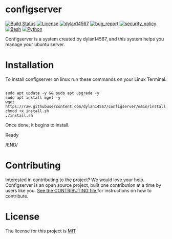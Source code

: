 # configserver
[![Build Status](https://img.shields.io/github/stars/dylan14567/configserver.svg)](https://github.com/dylan14567/configserver)
[![License](https://img.shields.io/github/license/dylan14567/configserver.svg)](https://github.com/dylan14567/configserver/blob/main/LICENSE)
[![dylan14567](https://img.shields.io/badge/author-dylan14567-green.svg)](https://github.com/dylan14567)
[![bug_report](https://img.shields.io/badge/bug-report-red.svg)](https://github.com/dylan14567/configserver/blob/main/.github/ISSUE_TEMPLATE/bug_report.md)
[![security_policy](https://img.shields.io/badge/security-policy-cyan.svg)](https://github.com/dylan14567/configserver/blob/main/SECURITY.md)
[![Bash](https://img.shields.io/badge/language-Bash-blue.svg)](https://www.gnu.org/software/bash/)
[![Python](https://img.shields.io/badge/language-Python%20-yellow.svg)](https://www.python.org)

Configserver is a system created by dylan14567, and this system helps you manage your ubuntu server.

# Installation

To install configserver on linux run these commands on your Linux Terminal.

```shell

sudo apt update -y && sudo apt upgrade -y
sudo apt install wget -y
wget https://raw.githubusercontent.com/dylan14567/configserver/main/install.sh
chmod +x install.sh
./install.sh

```

Once done, it begins to install.

Ready

/END/

# Contributing

Interested in contributing to the project? We would love your help. Configserver is an open source project, built one contribution at a time by users like you. <a href="https://github.com/dylan14567/configserver/blob/main/CONTRIBUTING.md">See the CONTRIBUTING file </a> for instructions on how to contribute.

# License

The license for this project is <a href="https://github.com/dylan14567/configserver/blob/main/LICENSE">MIT </a>
